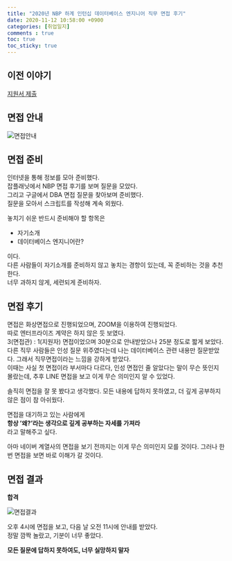 ```yaml
---
title: "2020년 NBP 하계 인턴십 데이터베이스 엔지니어 직무 면접 후기"
date: 2020-11-12 10:58:00 +0900
categories: [취업일지]
comments : true
toc: true
toc_sticky: true
---
```


## 이전 이야기
[지원서 제출](https://haansole.github.io/취업일지/nbp-1/)

## 면접 안내
![면접안내](https://user-images.githubusercontent.com/19601174/98949305-deba1500-253a-11eb-9d2c-bfe4b0be6276.png)

## 면접 준비
인터넷을 통해 정보를 모아 준비했다.<br>
잡플래닛에서 NBP 면접 후기를 보며 질문을 모았다.<br>
그리고 구글에서 DBA 면접 질문을 찾아보며 준비했다.<br>
질문을 모아서 스크립트를 작성해 계속 외웠다.

놓치기 쉬운 반드시 준비해야 할 항목은
* 자기소개
* 데이터베이스 엔지니어란?

이다.<br>
다른 사람들이 자기소개를 준비하지 않고 놓치는 경향이 있는데, 꼭 준비하는 것을 추천한다.<br>
너무 과하지 않게, 세련되게 준비하자.

## 면접 후기
면접은 화상면접으로 진행되었으며, ZOOM을 이용하여 진행되었다.<br>
따로 엔터프라이즈 계약은 하지 않은 듯 보였다.<br>
3(면접관) : 1(지원자) 면접이었으며 30분으로 안내받았으나 25분 정도로 짧게 보았다.<br>
다른 직무 사람들은 인성 질문 위주였다는데 나는 데이터베이스 관련 내용만 질문받았다.
그래서 직무면접이라는 느낌을 강하게 받았다.<br>
이때는 사실 첫 면접이라 부서마다 다르다, 인성 면접인 줄 알았다는 말이 무슨 뜻인지 몰랐는데, 추후 LINE 면접을 보고 이게 무슨 의미인지 알 수 있었다.

솔직히 면접을 잘 못 봤다고 생각했다. 모든 내용에 답하지 못하였고, 더 깊게 공부하지 않은 점이 참 아쉬웠다.

면접을 대기하고 있는 사람에게<br>
**항상 ’왜?’라는 생각으로 깊게 공부하는 자세를 가져라**<br>
라고 말해주고 싶다.

아마 네이버 계열사의 면접을 보기 전까지는 이게 무슨 의미인지 모를 것이다. 그러나 한번 면접을 보면 바로 이해가 갈 것이다.


## 면접 결과
**합격**

![면접결과](https://user-images.githubusercontent.com/19601174/98950175-02318f80-253c-11eb-9f1b-da2889c68491.png)

오후 4시에 면접을 보고, 다음 날 오전 11시에 안내를 받았다.<br>
정말 깜짝 놀랐고, 기분이 너무 좋았다.

**모든 질문에 답하지 못하여도, 너무 실망하지 말자**
